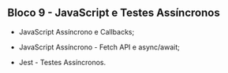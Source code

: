 ## Bloco 9 - JavaScript e Testes Assíncronos

 - JavaScript Assíncrono e Callbacks;

 - JavaScript Assíncrono - Fetch API e async/await;

 - Jest - Testes Assíncronos.